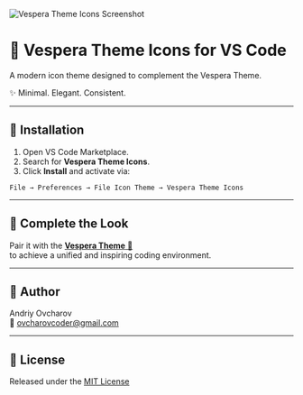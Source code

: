![Vespera Theme Icons Screenshot](https://raw.githubusercontent.com/ovcharovcoder/vespera-theme-icons/main/images/banner.jpg)

# 🎨  Vespera Theme Icons for VS Code

A modern icon theme designed to complement the Vespera Theme.

✨ Minimal. Elegant. Consistent.

---

## 🧩 Installation
1. Open VS Code Marketplace.
2. Search for **Vespera Theme Icons**.
3. Click **Install** and activate via:
```
File → Preferences → File Icon Theme → Vespera Theme Icons
```

---

## 💫 Complete the Look
Pair it with the [**Vespera Theme** 🎨](https://marketplace.visualstudio.com/items?itemName=ovcharovcoder.vespera-theme)  
to achieve a unified and inspiring coding environment.

---

## 👤 Author

Andriy Ovcharov  
📧 ovcharovcoder@gmail.com  

---

## 🪪 License  
Released under the [MIT License](https://github.com/ovcharovcoder/vespera-theme-icons/blob/main/LICENSE.txt)
